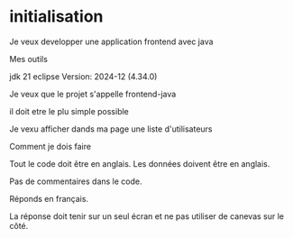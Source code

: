# initialisation

Je veux developper une application frontend avec java

Mes outils 

jdk 21 
eclipse     Version: 2024-12 (4.34.0)


Je veux que le projet s'appelle frontend-java

il doit etre le plu simple possible 

Je vexu afficher dands ma page une liste d'utilisateurs

Comment je dois faire 



Tout le code doit être en anglais.
Les données doivent être en anglais.

Pas de commentaires dans le code.

Réponds en français.

La réponse doit tenir sur un seul écran et ne pas utiliser de canevas sur le côté.


